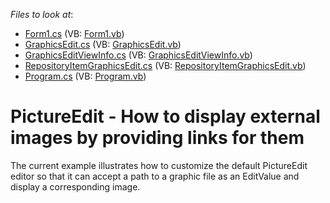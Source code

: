 <!-- default file list -->
*Files to look at*:

* [Form1.cs](./CS/GraphicsEditor/Form1.cs) (VB: [Form1.vb](./VB/GraphicsEditor/Form1.vb))
* [GraphicsEdit.cs](./CS/GraphicsEditor/GraphicsEdit/GraphicsEdit.cs) (VB: [GraphicsEdit.vb](./VB/GraphicsEditor/GraphicsEdit/GraphicsEdit.vb))
* [GraphicsEditViewInfo.cs](./CS/GraphicsEditor/GraphicsEdit/GraphicsEditViewInfo.cs) (VB: [GraphicsEditViewInfo.vb](./VB/GraphicsEditor/GraphicsEdit/GraphicsEditViewInfo.vb))
* [RepositoryItemGraphicsEdit.cs](./CS/GraphicsEditor/GraphicsEdit/RepositoryItemGraphicsEdit.cs) (VB: [RepositoryItemGraphicsEdit.vb](./VB/GraphicsEditor/GraphicsEdit/RepositoryItemGraphicsEdit.vb))
* [Program.cs](./CS/GraphicsEditor/Program.cs) (VB: [Program.vb](./VB/GraphicsEditor/Program.vb))
<!-- default file list end -->
# PictureEdit - How to display external images by providing links for them


<p>The current example illustrates how to customize the default PictureEdit editor so that it can accept a path to a graphic file as an EditValue and display a corresponding image.</p>

<br/>


